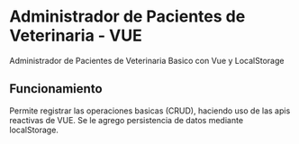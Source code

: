 # Administrador de Pacientes de Veterinaria - VUE

Administrador de Pacientes de Veterinaria Basico con Vue y LocalStorage

## Funcionamiento

Permite registrar las operaciones basicas (CRUD), haciendo uso de las apis reactivas de VUE.
Se le agrego persistencia de datos mediante localStorage.
